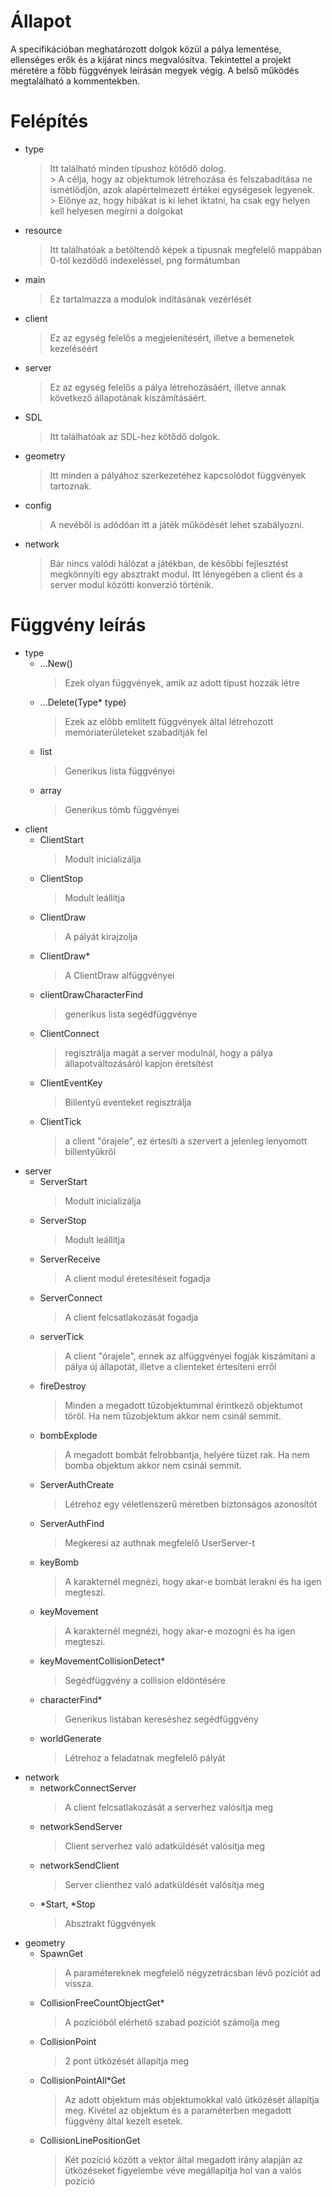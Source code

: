 # Állapot
A specifikációban meghatározott dolgok közül a pálya lementése, ellenséges erők és a kijárat nincs megvalósítva. Tekintettel a projekt méretére a főbb függvények leírásán megyek végig. A belső működés megtalálható a kommentekben.

# Felépítés
- type
	> Itt található minden típushoz kötődő dolog.  
	  > A célja, hogy az objektumok létrehozása és felszabadítása ne ismétlődjön, azok alapértelmezett értékei egységesek legyenek.  
	  > Előnye az, hogy hibákat is ki lehet iktatni, ha csak egy helyen kell helyesen megírni a dolgokat
- resource
	> Itt találhatóak a betöltendő képek a típusnak megfelelő mappában 0-tól kezdődő indexeléssel, png formátumban
- main
	> Ez tartalmazza a modulok indításának vezérlését
- client
	> Ez az egység felelős a megjelenítésért, illetve a bemenetek kezeléséért
- server
	> Ez az egység felelős a pálya létrehozásáért, illetve annak következő állapotának kiszámításáért.
- SDL
	> Itt találhatóak az SDL-hez kötődő dolgok.
- geometry
	> Itt minden a pályához szerkezetéhez kapcsolódot függvények tartoznak.
- config
	> A nevéből is adódóan itt a játék működését lehet szabályozni.
- network
	> Bár nincs valódi hálózat a játékban, de későbbi fejlesztést megkönnyíti egy absztrakt modul. Itt lényegében a client és a server modul közötti konverzió történik.

# Függvény leírás
- type
	- ...New()
		> Ezek olyan függvények, amik az adott típust hozzák létre
	- ...Delete(Type* type)
		> Ezek az előbb említett függvények által létrehozott memóriaterületeket szabadítják fel
	- list
		> Generikus lista függvényei
	- array
		> Generikus tömb függvényei
- client
	- ClientStart
		> Modult inicializálja
	- ClientStop
		> Modult leállítja
	- ClientDraw
		> A pályát kirajzolja
	- ClientDraw*
		> A ClientDraw alfüggvényei
	- clientDrawCharacterFind
		> generikus lista segédfüggvénye
	- ClientConnect
		> regisztrálja magát a server modulnál, hogy a pálya állapotváltozásáról kapjon éretsítést
	- ClientEventKey
		> Billentyű eventeket regisztrálja
	- ClientTick
		> a client "órajele", ez értesíti a szervert a jelenleg lenyomott billentyűkről
- server
	- ServerStart
		> Modult inicializálja
	- ServerStop
		> Modult leállítja
	- ServerReceive
		> A client modul éretesítéseit fogadja
	- ServerConnect
		> A client felcsatlakozását fogadja
	- serverTick
		> A client "órajele", ennek az alfüggvényei fogják kiszámítani a pálya új állapotát, illetve a clienteket értesíteni erről
	- fireDestroy
		> Minden a megadott tűzobjektummal érintkező objektumot töröl. Ha nem tűzobjektum akkor nem csinál semmit.
	- bombExplode
		> A megadott bombát felrobbantja, helyére tüzet rak. Ha nem bomba objektum akkor nem csinál semmit.
	- ServerAuthCreate
		> Létrehoz egy véletlenszerű méretben biztonságos azonosítót
	- ServerAuthFind
		> Megkeresi az authnak megfelelő UserServer-t
	- keyBomb
		> A karakternél megnézi, hogy akar-e bombát lerakni és ha igen megteszi.
	- keyMovement
		> A karakternél megnézi, hogy akar-e mozogni és ha igen megteszi.
	- keyMovementCollisionDetect*
		> Segédfüggvény a collision eldöntésére
	- characterFind*
		> Generikus listában kereséshez segédfüggvény
	- worldGenerate
		> Létrehoz a feladatnak megfelelő pályát
- network
	- networkConnectServer
		> A client felcsatlakozását a serverhez valósítja meg
	- networkSendServer
		> Client serverhez való adatküldését valósítja meg
	- networkSendClient
		> Server clienthez való adatküldését valósítja meg
	- *Start, *Stop
		> Absztrakt függvények
- geometry
	- SpawnGet
		> A paramétereknek megfelelő négyzetrácsban lévő pozíciót ad vissza.
	- CollisionFreeCountObjectGet*
		> A pozícióból elérhető szabad pozíciót számolja meg
	- CollisionPoint
		> 2 pont ütközését állapítja meg
	- CollisionPointAll*Get
		> Az adott objektum más objektumokkal való ütközését állapítja meg. Kivétel az objektum és a paraméterben megadott függvény által kezelt esetek.
	- CollisionLinePositionGet
		> Két pozíció között a vektor által megadott irány alapján az ütközéseket figyelembe véve megállapítja hol van a valós pozíció
